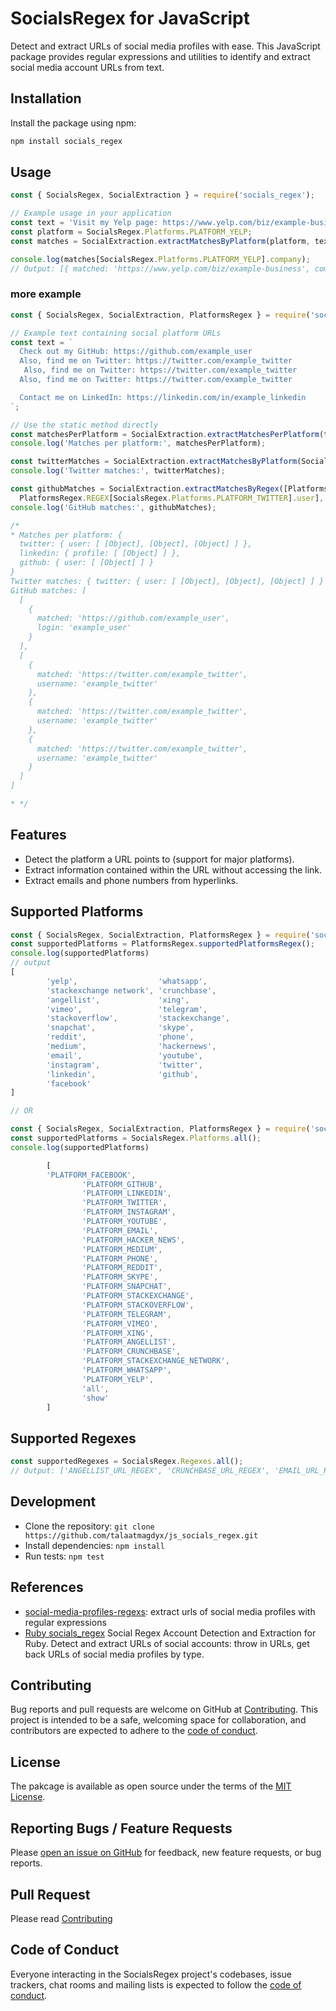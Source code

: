 # SocialsRegex for JavaScript

Detect and extract URLs of social media profiles with ease. This JavaScript package provides regular expressions and utilities to identify and extract social media account URLs from text.

## Installation

Install the package using npm:

```bash
npm install socials_regex
```

## Usage

```javascript
const { SocialsRegex, SocialExtraction } = require('socials_regex');

// Example usage in your application
const text = 'Visit my Yelp page: https://www.yelp.com/biz/example-business';
const platform = SocialsRegex.Platforms.PLATFORM_YELP;
const matches = SocialExtraction.extractMatchesByPlatform(platform, text);

console.log(matches[SocialsRegex.Platforms.PLATFORM_YELP].company);
// Output: [{ matched: 'https://www.yelp.com/biz/example-business', company: 'example-business' }]
```

### more example
```javascript
const { SocialsRegex, SocialExtraction, PlatformsRegex } = require('socials_regex');

// Example text containing social platform URLs
const text = `
  Check out my GitHub: https://github.com/example_user
  Also, find me on Twitter: https://twitter.com/example_twitter
   Also, find me on Twitter: https://twitter.com/example_twitter
  Also, find me on Twitter: https://twitter.com/example_twitter

  Contact me on LinkedIn: https://linkedin.com/in/example_linkedin
`;

// Use the static method directly
const matchesPerPlatform = SocialExtraction.extractMatchesPerPlatform(text);
console.log('Matches per platform:', matchesPerPlatform);

const twitterMatches = SocialExtraction.extractMatchesByPlatform(SocialsRegex.Platforms.PLATFORM_TWITTER, text);
console.log('Twitter matches:', twitterMatches);

const githubMatches = SocialExtraction.extractMatchesByRegex([PlatformsRegex.REGEX[SocialsRegex.Platforms.PLATFORM_GITHUB].user,
  PlatformsRegex.REGEX[SocialsRegex.Platforms.PLATFORM_TWITTER].user], text);
console.log('GitHub matches:', githubMatches);

/*
* Matches per platform: {
  twitter: { user: [ [Object], [Object], [Object] ] },
  linkedin: { profile: [ [Object] ] },
  github: { user: [ [Object] ] }
}
Twitter matches: { twitter: { user: [ [Object], [Object], [Object] ] } }
GitHub matches: [
  [
    {
      matched: 'https://github.com/example_user',
      login: 'example_user'
    }
  ],
  [
    {
      matched: 'https://twitter.com/example_twitter',
      username: 'example_twitter'
    },
    {
      matched: 'https://twitter.com/example_twitter',
      username: 'example_twitter'
    },
    {
      matched: 'https://twitter.com/example_twitter',
      username: 'example_twitter'
    }
  ]
]

* */
```

## Features

- Detect the platform a URL points to (support for major platforms).
- Extract information contained within the URL without accessing the link.
- Extract emails and phone numbers from hyperlinks.

## Supported Platforms

```javascript
const { SocialsRegex, SocialExtraction, PlatformsRegex } = require('socials_regex');
const supportedPlatforms = PlatformsRegex.supportedPlatformsRegex();
console.log(supportedPlatforms)
// output
[
        'yelp',                  'whatsapp',
        'stackexchange network', 'crunchbase',
        'angellist',             'xing',
        'vimeo',                 'telegram',
        'stackoverflow',         'stackexchange',
        'snapchat',              'skype',
        'reddit',                'phone',
        'medium',                'hackernews',
        'email',                 'youtube',
        'instagram',             'twitter',
        'linkedin',              'github',
        'facebook'
]

// OR 

const { SocialsRegex, SocialExtraction, PlatformsRegex } = require('socials_regex');
const supportedPlatforms = SocialsRegex.Platforms.all();
console.log(supportedPlatforms)

        [
        'PLATFORM_FACEBOOK',
                'PLATFORM_GITHUB',
                'PLATFORM_LINKEDIN',
                'PLATFORM_TWITTER',
                'PLATFORM_INSTAGRAM',
                'PLATFORM_YOUTUBE',
                'PLATFORM_EMAIL',
                'PLATFORM_HACKER_NEWS',
                'PLATFORM_MEDIUM',
                'PLATFORM_PHONE',
                'PLATFORM_REDDIT',
                'PLATFORM_SKYPE',
                'PLATFORM_SNAPCHAT',
                'PLATFORM_STACKEXCHANGE',
                'PLATFORM_STACKOVERFLOW',
                'PLATFORM_TELEGRAM',
                'PLATFORM_VIMEO',
                'PLATFORM_XING',
                'PLATFORM_ANGELLIST',
                'PLATFORM_CRUNCHBASE',
                'PLATFORM_STACKEXCHANGE_NETWORK',
                'PLATFORM_WHATSAPP',
                'PLATFORM_YELP',
                'all',
                'show'
        ]
```

## Supported Regexes

```javascript
const supportedRegexes = SocialsRegex.Regexes.all();
// Output: ['ANGELLIST_URL_REGEX', 'CRUNCHBASE_URL_REGEX', 'EMAIL_URL_REGEX', 'FACEBOOK_URL_REGEX', 'GITHUB_URL_REGEX', 'HACKERNEWS_URL_REGEX', ...]
```

## Development

- Clone the repository: `git clone https://github.com/talaatmagdyx/js_socials_regex.git`
- Install dependencies: `npm install`
- Run tests: `npm test`

## References
- [social-media-profiles-regexs](https://github.com/lorey/social-media-profiles-regexs):
  extract urls of social media profiles with regular expressions
- [Ruby socials_regex](https://github.com/talaatmagdyx/socials_regex) Social Regex Account Detection and Extraction for Ruby. Detect and extract URLs of social accounts: throw in URLs, get back URLs of social media profiles by type.



## Contributing

Bug reports and pull requests are welcome on GitHub at [Contributing](https://github.com/talaatmagdyx/js_socials_regex/blob/master/.github/CONTRIBUTING.md). This project is intended to be a safe, welcoming space for collaboration, and contributors are expected to adhere to the [code of conduct](https://github.com/talaatmagdyx/js_socials_regex/blob/master/.github/CODE_OF_CONDUCT.md).

## License

The pakcage is available as open source under the terms of the [MIT License](https://opensource.org/licenses/MIT).

## Reporting Bugs / Feature Requests

Please [open an issue on GitHub](https://github.com/talaatmagdyx/js_socials_regex/issues) for feedback, new feature requests, or bug reports.

## Pull Request

Please read [Contributing](https://github.com/talaatmagdyx/js_socials_regex/blob/master/.github/PULL_REQUEST_TEMPLATE.md)

## Code of Conduct

Everyone interacting in the SocialsRegex project's codebases, issue trackers, chat rooms and mailing lists is expected to follow the [code of conduct](https://github.com/talaatmagdyx/js_socials_regex/blob/master/.github/CODE_OF_CONDUCT.md).

